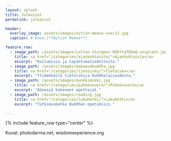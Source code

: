 ```yaml
---
layout: splash
title: Julkaisut
permalink: julkaisut

header:
  overlay_image: assets/images/nitish-meena-vuori2.jpg
  caption: # Kuva:[**Nitish Meena**]

feature_row:
  - image_path: /assets/images/colton-sturgeon-6KkYYqTEDwQ-unsplash.jpg
    title: <a href="/categories/ajankohtaista/">Ajankohtaista</a>
    excerpt: "Kuulumisia ja tapahtumatiedotteita."
  - image_path: /assets/images/makaavabuddha.jpg
    title: <a href="/categories/tietoisku/">Tietoisku</a>
    excerpt: "Ytimekkäitä tietoiskuja buddhalaisuudesta."
  - image_path: /assets/images/munkkimikki.jpg
    title: <a href="/categories/puheenvuoro/">Puheenvuoro</a>
    excerpt: "Äänessä kokeneet opettajat."
  - image_path: /assets/images/reading.jpg
    title: <a href="/categories/lukuhetki/">Lukuhetki</a>
    excerpt: "Tutkimusmatka Buddhan opetuksiin."

---
```


{% include feature_row type="center" %}

Kuvat: photodarma.net, wisdomexperience.org
